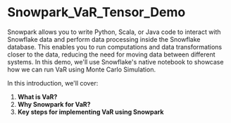 # Snowpark_VaR_Tensor_Demo

Snowpark allows you to write Python, Scala, or Java code to interact with Snowflake data and perform data processing inside the Snowflake database. This enables you to run computations and data transformations closer to the data, reducing the need for moving data between different systems. In this demo, we'll use Snowflake's native notebook to showcase how we can run VaR using Monte Carlo Simulation.

In this introduction, we'll cover:
1. **What is VaR?**
2. **Why Snowpark for VaR?**
3. **Key steps for implementing VaR using Snowpark**
